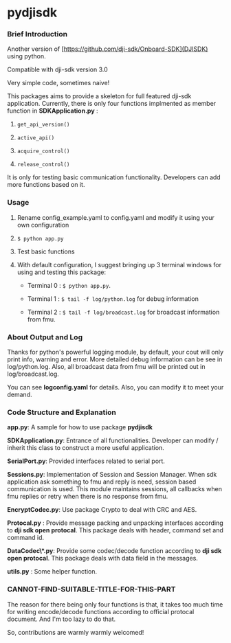 # pydjisdk


### Brief Introduction ###

Another version of [https://github.com/dji-sdk/Onboard-SDK](DJISDK) using python. 

Compatible with dji-sdk version 3.0

Very simple code, sometimes naive! 

This packages aims to provide a skeleton for full featured dji-sdk application. Currently, there is only four functions implmented as member function in **SDKApplication.py** :

1.  ``` get_api_version() ```

2.  ``` active_api() ```

3.  ``` acquire_control() ```

4.  ``` release_control() ```

It is only for testing basic communication functionality. Developers can add more functions based on it.

### Usage ###

1. Rename config_example.yaml to config.yaml and modify it using your own configuration

2. ```$ python app.py```

3. Test basic functions

4. With default configuration, I suggest bringing up 3 terminal windows for using and testing this package: 
	* Terminal 0 : ```$ python app.py```. 

	* Terminal 1 : ```$ tail -f log/python.log``` for debug information

	* Terminal 2 : ```$ tail -f log/broadcast.log``` for broadcast information from fmu.

### About Output and Log ###

Thanks for python's powerful logging module, by default, your cout will only print info, warning and error. More detailed debug information can be see in log/python.log. Also, all broadcast data from fmu will be printed out in log/broadcast.log. 

You can see **logconfig.yaml** for details. Also, you can modify it to meet your demand.

### Code Structure and Explanation ###

**app.py**: A sample for how to use package **pydjisdk**

**SDKApplication.py**: Entrance of all functionalities. Developer can modify / inherit this class to construct a more useful application.

**SerialPort.py**: Provided interfaces related to serial port.

**Sessions.py**: Implementation of Session and Session Manager. When sdk application ask something to fmu and reply is need, session based communication is used. This module maintains sessions, all callbacks when fmu replies or retry when there is no response from fmu.

**EncryptCodec.py**: Use package Crypto to deal with CRC and AES.

**Protocal.py** : Provide message packing and unpacking interfaces according to **dji sdk open protocal**. This package deals with header, command set and command id.

**DataCodec\\*.py**: Provide some codec/decode function according to **dji sdk open protocal**. This package deals with data field in the messages.

**utils.py** : Some helper function.

### CANNOT-FIND-SUITABLE-TITLE-FOR-THIS-PART ###

The reason for there being only four functions is that, it takes too much time for writing encode/decode functions according to official protocal document. And I'm too lazy to do that. 

So, contributions are warmly warmly welcomed!
